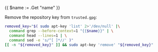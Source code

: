 <!--
apt-key-remove shortcode.
Remove key containing the given name from /etc/apt/trusted.gpg
usage: { {% snippets/deb/apt-key-remove name="<domain.com>" %} }
-->
{{ $name := .Get "name" }}

Remove the repository key from `trusted.gpg`:

```bash
removed_key="$( sudo apt-key 'list' 2>'/dev/null' |\
  command grep --before-context=1 "{{$name}}" | \
  command head --lines=1 | \
  command sed -e 's/^[ ]*//' )"
[[ -n "${removed_key}" ]] && sudo apt-key 'remove' "${removed_key}"
```
